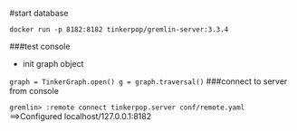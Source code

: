 #start database

`docker run -p 8182:8182 tinkerpop/gremlin-server:3.3.4`

###test console

- init graph object

`graph = TinkerGraph.open()
g = graph.traversal()`
###connect to server from console

`gremlin> :remote connect tinkerpop.server conf/remote.yaml`
==>Configured localhost/127.0.0.1:8182
